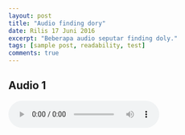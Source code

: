 ```yaml
---
layout: post
title: "Audio finding dory"
date: Rilis 17 Juni 2016
excerpt: "Beberapa audio seputar finding doly."
tags: [sample post, readability, test]
comments: true
---
```


## Audio 1

<audio controls="controls" height="50px" width="100px">
  <source src="ab.ogg" type="audio/ogg" />
<embed height="50px" width="100px" src="song.mp3" />
</audio>

